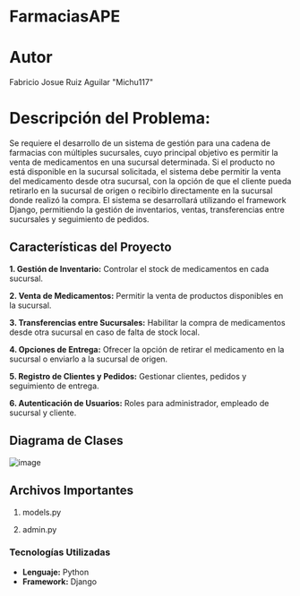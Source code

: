 # FarmaciasAPE
# Autor

Fabricio Josue Ruiz Aguilar "Michu117"

# Descripción del Problema:
Se requiere el desarrollo de un sistema de gestión para una cadena de farmacias con múltiples sucursales, cuyo principal objetivo es permitir la venta de medicamentos en una sucursal determinada. Si el producto no está disponible en la sucursal solicitada, el sistema debe permitir la venta del medicamento desde otra sucursal, con la opción de que el cliente pueda retirarlo en la sucursal de origen o recibirlo directamente en la sucursal donde realizó la compra.
El sistema se desarrollará utilizando el framework Django, permitiendo la gestión de inventarios, ventas, transferencias entre sucursales y seguimiento de pedidos.

## Características del Proyecto
**1. Gestión de Inventario:** Controlar el stock de medicamentos en cada sucursal.

**2. Venta de Medicamentos:** Permitir la venta de productos disponibles en la sucursal.

**3. Transferencias entre Sucursales:** Habilitar la compra de medicamentos desde otra sucursal en caso de falta de stock local.

**4. Opciones de Entrega:** Ofrecer la opción de retirar el medicamento en la sucursal o enviarlo a la sucursal de origen.

**5. Registro de Clientes y Pedidos:** Gestionar clientes, pedidos y seguimiento de entrega.

**6. Autenticación de Usuarios:** Roles para administrador, empleado de sucursal y cliente.

## Diagrama de Clases
![image](https://github.com/user-attachments/assets/52f4ff3f-8f2b-4b40-8e85-b182fb5b1674)

## Archivos Importantes
1. models.py

2. admin.py

### Tecnologías Utilizadas

- **Lenguaje:** Python
- **Framework:** Django

